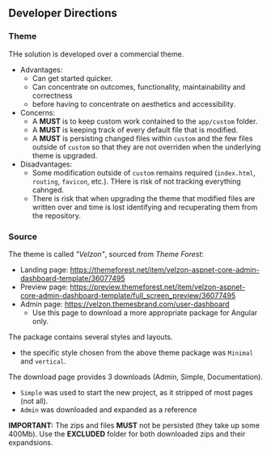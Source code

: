 ## Developer Directions ##

### Theme ###

THe solution is developed over a commercial theme.

* Advantages:
  * Can get started quicker.
  * Can concentrate on outcomes, functionality, maintainability and correctness 
  * before having to concentrate on aesthetics and accessibility.
* Concerns:
  * A **MUST** is to keep custom work contained to the `app/custom` folder.
  * A **MUST** is keeping track of every default file that is modified. 
  * A **MUST** is persisting changed files within `custom` and the few files outside of `custom` so that they are not overriden when the underlying theme is upgraded.
* Disadvantages:
  * Some modification outside of `custom` remains required (`index.html`, `routing`, `favicon`, etc.). THere is risk of not tracking everything cahnged.
  * There is risk that when upgrading the theme that modified files are written over and time is lost identifying and recuperating them from the repository.


### Source ###

The theme is called *"Velzon"*, sourced from *Theme Forest*:
* Landing page: https://themeforest.net/item/velzon-aspnet-core-admin-dashboard-template/36077495
* Preview page: https://preview.themeforest.net/item/velzon-aspnet-core-admin-dashboard-template/full_screen_preview/36077495
* Admin page: https://velzon.themesbrand.com/user-dashboard
  * Use this page to download a more appropriate package for Angular only.

The package contains several styles and layouts.
* the specific style chosen from the above theme package was `Minimal` and `vertical`.

The download page provides 3 downloads (Admin, Simple, Documentation).
* `Simple` was used to start the new project, as it stripped of most pages (not all).
* `Admin` was downloaded and expanded as a reference


**IMPORTANT:**
The zips and files **MUST** not be persisted (they take up some 400Mb). 
Use the **EXCLUDED** folder for both downloaded zips and their expandsions.

